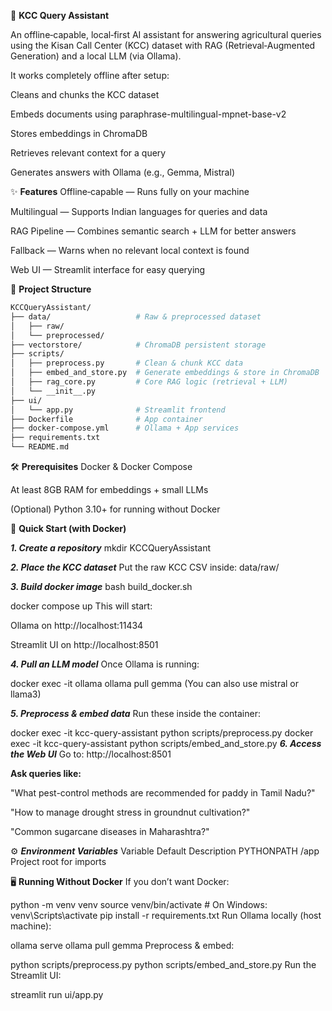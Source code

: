 
🌾 **KCC Query Assistant**

An offline‑capable, local‑first AI assistant for answering agricultural queries using the Kisan Call Center (KCC) dataset with RAG (Retrieval‑Augmented Generation) and a local LLM (via Ollama).

It works completely offline after setup:

Cleans and chunks the KCC dataset

Embeds documents using paraphrase-multilingual-mpnet-base-v2

Stores embeddings in ChromaDB

Retrieves relevant context for a query

Generates answers with Ollama (e.g., Gemma, Mistral)

✨ **Features**
Offline‑capable — Runs fully on your machine

Multilingual — Supports Indian languages for queries and data

RAG Pipeline — Combines semantic search + LLM for better answers

Fallback — Warns when no relevant local context is found

Web UI — Streamlit interface for easy querying

📂 **Project Structure**
```bash
KCCQueryAssistant/
├── data/                   # Raw & preprocessed dataset
│   ├── raw/
│   └── preprocessed/
├── vectorstore/            # ChromaDB persistent storage
├── scripts/
│   ├── preprocess.py       # Clean & chunk KCC data
│   ├── embed_and_store.py  # Generate embeddings & store in ChromaDB
│   ├── rag_core.py         # Core RAG logic (retrieval + LLM)
│   └── __init__.py
├── ui/
│   └── app.py              # Streamlit frontend
├── Dockerfile              # App container
├── docker-compose.yml      # Ollama + App services
├── requirements.txt
└── README.md
```

🛠️ **Prerequisites**
Docker & Docker Compose

At least 8GB RAM for embeddings + small LLMs

(Optional) Python 3.10+ for running without Docker

🚀 **Quick Start (with Docker)**

***1. Create a repository***
mkdir KCCQueryAssistant

***2. Place the KCC dataset***
Put the raw KCC CSV inside:
data/raw/

***3. Build docker image***
bash build_docker.sh

docker compose up
This will start:

Ollama on http://localhost:11434

Streamlit UI on http://localhost:8501

***4. Pull an LLM model***
Once Ollama is running:

docker exec -it ollama ollama pull gemma
(You can also use mistral or llama3)

***5. Preprocess & embed data***
Run these inside the container:

docker exec -it kcc-query-assistant python scripts/preprocess.py
docker exec -it kcc-query-assistant python scripts/embed_and_store.py
***6. Access the Web UI***
Go to: http://localhost:8501

**Ask queries like:**

"What pest-control methods are recommended for paddy in Tamil Nadu?"

"How to manage drought stress in groundnut cultivation?"

"Common sugarcane diseases in Maharashtra?"

⚙️ ***Environment Variables***
Variable	Default	Description
PYTHONPATH	/app	Project root for imports

🖥️ **Running Without Docker**
If you don’t want Docker:

python -m venv venv
source venv/bin/activate   # On Windows: venv\Scripts\activate
pip install -r requirements.txt
Run Ollama locally (host machine):

ollama serve
ollama pull gemma
Preprocess & embed:

python scripts/preprocess.py
python scripts/embed_and_store.py
Run the Streamlit UI:


streamlit run ui/app.py
